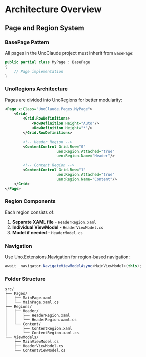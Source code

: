 # Architecture Overview

## Page and Region System

### BasePage Pattern
All pages in the UnoClaude project must inherit from `BasePage`:

```csharp
public partial class MyPage : BasePage
{
    // Page implementation
}
```

### UnoRegions Architecture
Pages are divided into UnoRegions for better modularity:

```xml
<Page x:Class="UnoClaude.Pages.MyPage">
    <Grid>
        <Grid.RowDefinitions>
            <RowDefinition Height="Auto"/>
            <RowDefinition Height="*"/>
        </Grid.RowDefinitions>
        
        <!-- Header Region -->
        <ContentControl Grid.Row="0" 
                       uen:Region.Attached="true"
                       uen:Region.Name="Header"/>
        
        <!-- Content Region -->
        <ContentControl Grid.Row="1"
                       uen:Region.Attached="true"
                       uen:Region.Name="Content"/>
    </Grid>
</Page>
```

### Region Components
Each region consists of:
1. **Separate XAML file** - `HeaderRegion.xaml`
2. **Individual ViewModel** - `HeaderViewModel.cs`
3. **Model if needed** - `HeaderModel.cs`

### Navigation
Use Uno.Extensions.Navigation for region-based navigation:

```csharp
await _navigator.NavigateViewModelAsync<MainViewModel>(this);
```

### Folder Structure
```
src/
├── Pages/
│   ├── MainPage.xaml
│   └── MainPage.xaml.cs
├── Regions/
│   ├── Header/
│   │   ├── HeaderRegion.xaml
│   │   └── HeaderRegion.xaml.cs
│   └── Content/
│       ├── ContentRegion.xaml
│       └── ContentRegion.xaml.cs
└── ViewModels/
    ├── MainViewModel.cs
    ├── HeaderViewModel.cs
    └── ContentViewModel.cs
```